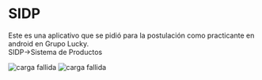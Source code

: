 # SIDP
Este es una aplicativo que se pidió para la postulación como practicante en android en Grupo Lucky.  
SIDP->Sistema de Productos  

![carga fallida](https://upload.wikimedia.org/wikipedia/commons/thumb/f/f6/15-09-26-RalfR-WLC-0098.jpg/220px-15-09-26-RalfR-WLC-0098.jpg)
![carga fallida](https://media.giphy.com/media/vFKqnCdLPNOKc/giphy.gif)

